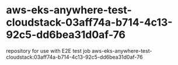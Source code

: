 # aws-eks-anywhere-test-cloudstack-03aff74a-b714-4c13-92c5-dd6bea31d0af-76
repository for use with E2E test job aws-eks-anywhere-test-cloudstack:03aff74a-b714-4c13-92c5-dd6bea31d0af-76
